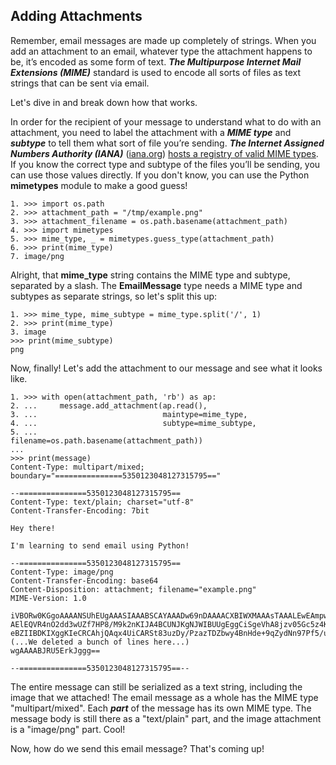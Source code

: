 ## Adding Attachments

Remember, email messages are made up completely of strings. When you add an attachment to an email, whatever type the attachment happens to be, it’s encoded as some form of text. ***The Multipurpose Internet Mail Extensions (MIME)*** standard is used to encode all sorts of files as text strings that can be sent via email. 

Let's dive in and break down how that works.

In order for the recipient of your message to understand what to do with an attachment, you  need to label the attachment with a ***MIME type*** and ***subtype*** to tell them what sort of file you’re sending. ***The Internet Assigned Numbers Authority (IANA)*** ([iana.org](https://iana.org/)) [hosts a registry of valid MIME types](https://www.iana.org/assignments/media-types/media-types.xhtml). If you know the correct type and subtype of the files you’ll be sending, you can use those values directly. If you don't know, you can use the Python **mimetypes** module to make a good guess!

```
1. >>> import os.path
2. >>> attachment_path = "/tmp/example.png"
3. >>> attachment_filename = os.path.basename(attachment_path)
4. >>> import mimetypes
5. >>> mime_type, _ = mimetypes.guess_type(attachment_path)
6. >>> print(mime_type)
7. image/png
```

Alright, that **mime_type** string contains the MIME type and subtype, separated by a slash. The **EmailMessage** type needs a MIME type and subtypes as separate strings, so let's split this up:

```
1. >>> mime_type, mime_subtype = mime_type.split('/', 1)
2. >>> print(mime_type)
3. image
>>> print(mime_subtype)
png
```

Now, finally! Let's add the attachment to our message and see what it looks like.

```
1. >>> with open(attachment_path, 'rb') as ap:
2. ...     message.add_attachment(ap.read(),
3. ...                            maintype=mime_type,
4. ...                            subtype=mime_subtype,
5. ...                            filename=os.path.basename(attachment_path))
... 
>>> print(message)
Content-Type: multipart/mixed; boundary="===============5350123048127315795=="

--===============5350123048127315795==
Content-Type: text/plain; charset="utf-8"
Content-Transfer-Encoding: 7bit

Hey there!

I'm learning to send email using Python!

--===============5350123048127315795==
Content-Type: image/png
Content-Transfer-Encoding: base64
Content-Disposition: attachment; filename="example.png"
MIME-Version: 1.0

iVBORw0KGgoAAAANSUhEUgAAASIAAABSCAYAAADw69nDAAAACXBIWXMAAAsTAAALEwEAmpwYAAAg
AElEQVR4nO2dd3wUZf7HP8/M9k2nKIJA4BCUNJKgNJWIBUUgEggCiSgeVhA8jzv05Gc5z4KHiqin
eBZIIBDKIXggKIeCRCAhjQAqx4UiCARSt83uzDy/PzazTDZbwy4BnHde+9qZydNn97Pf5/uUIZRS
(...We deleted a bunch of lines here...)
wgAAAABJRU5ErkJggg==

--===============5350123048127315795==--
```

The entire message can still be serialized as a text string, including the image that we attached! The email message as a whole has the MIME type "multipart/mixed". Each ***part*** of the message has its own MIME type. The message body is still there as a "text/plain" part, and the image attachment is a "image/png" part. Cool!

Now, how do we send this email message? That's coming up!
